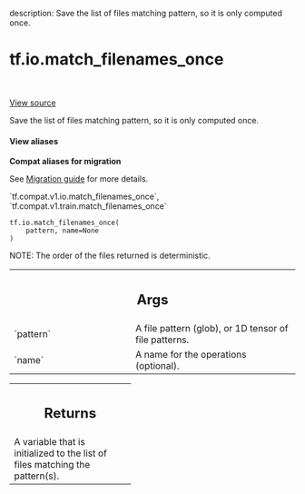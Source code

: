 description: Save the list of files matching pattern, so it is only computed once.

<div itemscope itemtype="http://developers.google.com/ReferenceObject">
<meta itemprop="name" content="tf.io.match_filenames_once" />
<meta itemprop="path" content="Stable" />
</div>

# tf.io.match_filenames_once

<!-- Insert buttons and diff -->

<table class="tfo-notebook-buttons tfo-api nocontent" align="left">

</table>

<a target="_blank" class="external" href="/code/stable/tensorflow/python/training/input.py">View source</a>



Save the list of files matching pattern, so it is only computed once.


<section class="expandable">
  <h4 class="showalways">View aliases</h4>
  <p>
<b>Compat aliases for migration</b>
<p>See
<a href="https://www.tensorflow.org/guide/migrate">Migration guide</a> for
more details.</p>
<p>`tf.compat.v1.io.match_filenames_once`, `tf.compat.v1.train.match_filenames_once`</p>
</p>
</section>

<pre class="devsite-click-to-copy prettyprint lang-py tfo-signature-link">
<code>tf.io.match_filenames_once(
    pattern, name=None
)
</code></pre>



<!-- Placeholder for "Used in" -->

NOTE: The order of the files returned is deterministic.

<!-- Tabular view -->
 <table class="responsive fixed orange">
<colgroup><col width="214px"><col></colgroup>
<tr><th colspan="2"><h2 class="add-link">Args</h2></th></tr>

<tr>
<td>
`pattern`<a id="pattern"></a>
</td>
<td>
A file pattern (glob), or 1D tensor of file patterns.
</td>
</tr><tr>
<td>
`name`<a id="name"></a>
</td>
<td>
A name for the operations (optional).
</td>
</tr>
</table>



<!-- Tabular view -->
 <table class="responsive fixed orange">
<colgroup><col width="214px"><col></colgroup>
<tr><th colspan="2"><h2 class="add-link">Returns</h2></th></tr>
<tr class="alt">
<td colspan="2">
A variable that is initialized to the list of files matching the pattern(s).
</td>
</tr>

</table>

